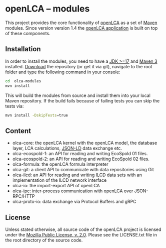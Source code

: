 # openLCA – modules
This project provides the core functionality of [openLCA](http://openlca.org) as
a set of [Maven](https://maven.apache.org/) modules. Since version version 1.4
the [openLCA application](https://github.com/GreenDelta/olca-app) is built on
top of these components.


## Installation
In order to install the modules, you need to have a [JDK >=17](https://adoptium.net)
and [Maven 3](https://maven.apache.org/install.html) installed.
[Download](https://github.com/GreenDelta/olca-modules/archive/master.zip) the
repository (or get it via git), navigate to the root folder and type the
following command in your console:

```bash
cd  olca-modules
mvn install
```

This will build the modules from source and install them into your local Maven
repository. If the build fails because of failing tests you can skip the tests
via:

```bash
mvn install -DskipTests=true
```

## Content
* olca-core: the openLCA kernel with the openLCA model, the database layer,
  LCA calculations, [JSON-LD](https://github.com/GreenDelta/olca-schema) data
  exchange etc.
* olca-ecospold-1: an API for reading and writing EcoSpold 01 files.
* olca-ecospold-2: an API for reading and writing EcoSpold 02 files.
* olca-formula: the openLCA formula interpreter
* olca-git: a client API to communicate with data repositories using Git
* olca-ilcd: an API for reading and writing ILCD data sets with an
  implementation of the ILCD network interface
* olca-io: the import-export API of openLCA
* olca-ipc: inter-process communication with openLCA over JSON-RPC/HTTP
* olca-proto-io: data exchange via Protocol Buffers and gRPC

## License
Unless stated otherwise, all source code of the openLCA project is licensed
under the [Mozilla Public License, v. 2.0](http://mozilla.org/MPL/2.0/). Please
see the LICENSE.txt file in the root directory of the source code.
